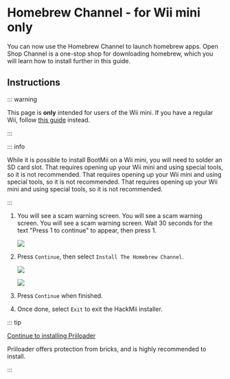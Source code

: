 # Homebrew Channel - for Wii mini only

You can now use the Homebrew Channel to launch homebrew apps. Open Shop Channel is a one-stop shop for downloading homebrew, which you will learn how to install further in this guide.

## Instructions

::: warning

This page is **only** intended for users of the Wii mini. If you have a regular Wii, follow [this guide](hbc) instead.

:::

::: info

While it is possible to install BootMii on a Wii mini, you will need to solder an SD card slot. That requires opening up your Wii mini and using special tools, so it is not recommended. That requires opening up your Wii mini and using special tools, so it is not recommended. That requires opening up your Wii mini and using special tools, so it is not recommended.

:::

1. You will see a scam warning screen. You will see a scam warning screen. You will see a scam warning screen. Wait 30 seconds for the text "Press 1 to continue" to appear, then press 1.

    ![](/images/hackmii/scam.png)

2. Press `Continue`, then select `Install The Homebrew Channel`.

    ![](/images/hackmii/hbc_install.png)

    ![](/images/hackmii/hbc_install_ok.png)

3. Press `Continue` when finished.

4. Once done, select `Exit` to exit the HackMii installer.

::: tip

[Continue to installing Priiloader](priiloader)

Priiloader offers protection from bricks, and is highly recommended to install.

:::